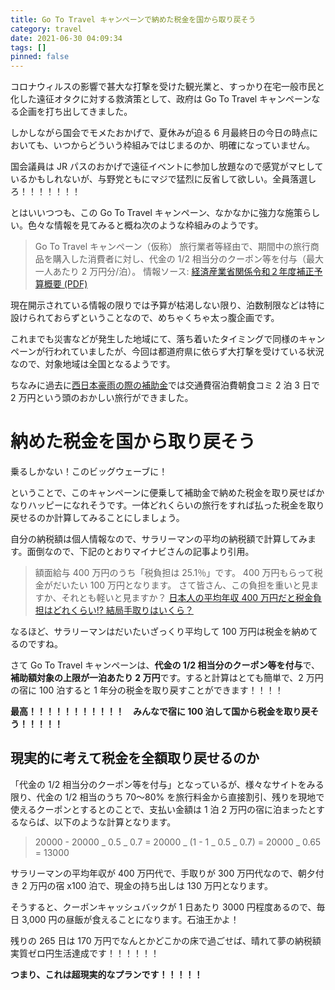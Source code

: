 ```yaml
---
title: Go To Travel キャンペーンで納めた税金を国から取り戻そう
category: travel
date: 2021-06-30 04:09:34
tags: []
pinned: false
---
```


コロナウィルスの影響で甚大な打撃を受けた観光業と、すっかり在宅一般市民と化した遠征オタクに対する救済策として、政府は Go To Travel キャンペーンなる企画を打ち出してきました。

しかしながら国会でモメたおかげで、夏休みが迫る 6 月最終日の今日の時点においても、いつからどういう枠組みではじまるのか、明確になっていません。

国会議員は JR パスのおかげで遠征イベントに参加し放題なので感覚がマヒしているかもしれないが、与野党ともにマジで猛烈に反省して欲しい。全員落選しろ！！！！！！！

とはいいつつも、この Go To Travel キャンペーン、なかなかに強力な施策らしい。色々な情報を見てみると概ね次のような枠組みのようです。

> Go To Travel キャンペーン（仮称）
> 旅⾏業者等経由で、期間中の旅⾏商品を購⼊した消費者に対し、代⾦の 1/2 相当分のクーポン等を付与（最⼤⼀⼈あたり 2 万円分/泊）。
> 情報ソース: [経済産業省関係令和２年度補正予算概要 (PDF)](https://www.mlit.go.jp/common/001339606.pdf)

現在開示されている情報の限りでは予算が枯渇しない限り、泊数制限などは特に設けられておらずということなので、めちゃくちゃ太っ腹企画です。

これまでも災害などが発生した地域にて、落ち着いたタイミングで同様のキャンペーンが行われていましたが、今回は都道府県に依らず大打撃を受けている状況なので、対象地域は全国となるようです。

ちなみに過去に[西日本豪雨の際の補助金](https://53ningen.com/travel-ehime-hiroshima/)では交通費宿泊費朝食コミ 2 泊 3 日で 2 万円という頭のおかしい旅行ができました。

# 納めた税金を国から取り戻そう

乗るしかない！このビッグウェーブに！

ということで、このキャンペーンに便乗して補助金で納めた税金を取り戻せばかなりハッピーになれそうです。一体どれくらいの旅行をすれば払った税金を取り戻せるのか計算してみることにしましょう。

自分の納税額は個人情報なので、サラリーマンの平均の納税額で計算してみます。面倒なので、下記のとおりマイナビさんの記事より引用。

> 額面給与 400 万円のうち「税負担は 25.1％」です。
> 400 万円もらって税金がだいたい 100 万円となります。
> さて皆さん、この負担を重いと見ますか、それとも軽いと見ますか？
> [日本人の平均年収 400 万円だと税金負担はどれくらい!? 結局手取りはいくら？](https://gakumado.mynavi.jp/freshers/articles/10104?page=2)

なるほど、サラリーマンはだいたいざっくり平均して 100 万円は税金を納めてるのですね。

さて Go To Travel キャンペーンは、**代⾦の 1/2 相当分のクーポン等を付与**で、**補助額対象の上限が一泊あたり 2 万円**です。すると計算はとても簡単で、2 万円の宿に 100 泊すると 1 年分の税金を取り戻すことができます！！！！

**最高！！！！！！！！！！！　みんなで宿に 100 泊して国から税金を取り戻そう！！！！！**

## 現実的に考えて税金を全額取り戻せるのか

「代⾦の 1/2 相当分のクーポン等を付与」となっているが、様々なサイトをみる限り、代⾦の 1/2 相当のうち 70〜80% を旅行料金から直接割引、残りを現地で使えるクーポンとするとのことで、支払い金額は 1 泊 2 万円の宿に泊まったとするならば、以下のような計算となります。

> 20000 - 20000 _ 0.5 _ 0.7 = 20000 _ (1 - 1 _ 0.5 _ 0.7) = 20000 _ 0.65 = 13000

サラリーマンの平均年収が 400 万円代で、手取りが 300 万円代なので、朝夕付き 2 万円の宿 x100 泊で、現金の持ち出しは 130 万円となります。

そうすると、クーポンキャッシュバックが 1 日あたり 3000 円程度あるので、毎日 3,000 円の昼飯が食えることになります。石油王かよ！

残りの 265 日は 170 万円でなんとかどこかの床で過ごせば、晴れて夢の納税額実質ゼロ円生活達成です！！！！！！

**つまり、これは超現実的なプランです！！！！！**
